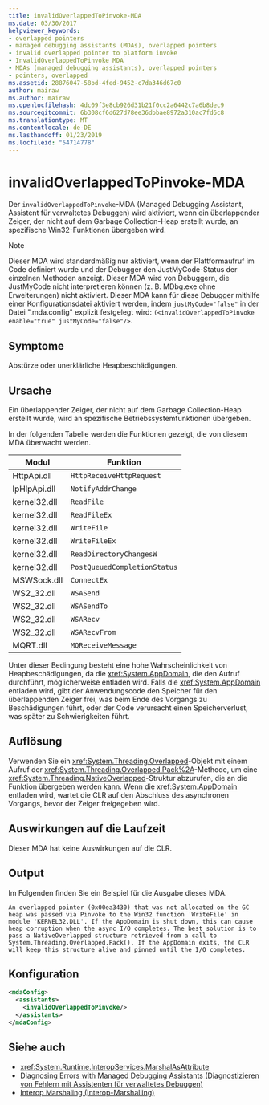 ```yaml
---
title: invalidOverlappedToPinvoke-MDA
ms.date: 03/30/2017
helpviewer_keywords:
- overlapped pointers
- managed debugging assistants (MDAs), overlapped pointers
- invalid overlapped pointer to platform invoke
- InvalidOverlappedToPinvoke MDA
- MDAs (managed debugging assistants), overlapped pointers
- pointers, overlapped
ms.assetid: 28876047-58bd-4fed-9452-c7da346d67c0
author: mairaw
ms.author: mairaw
ms.openlocfilehash: 4dc09f3e8cb926d31b21f0cc2a6442c7a6b8dec9
ms.sourcegitcommit: 6b308cf6d627d78ee36dbbae8972a310ac7fd6c8
ms.translationtype: MT
ms.contentlocale: de-DE
ms.lasthandoff: 01/23/2019
ms.locfileid: "54714778"
---
```

# <a name="invalidoverlappedtopinvoke-mda"></a>invalidOverlappedToPinvoke-MDA
Der `invalidOverlappedToPinvoke`-MDA (Managed Debugging Assistant, Assistent für verwaltetes Debuggen) wird aktiviert, wenn ein überlappender Zeiger, der nicht auf dem Garbage Collection-Heap erstellt wurde, an spezifische Win32-Funktionen übergeben wird.  
  
> [!NOTE]
>  Dieser MDA wird standardmäßig nur aktiviert, wenn der Plattformaufruf im Code definiert wurde und der Debugger den JustMyCode-Status der einzelnen Methoden anzeigt. Dieser MDA wird von Debuggern, die JustMyCode nicht interpretieren können (z. B. MDbg.exe ohne Erweiterungen) nicht aktiviert. Dieser MDA kann für diese Debugger mithilfe einer Konfigurationsdatei aktiviert werden, indem `justMyCode="false"` in der Datei ".mda.config" explizit festgelegt wird: `(<invalidOverlappedToPinvoke enable="true" justMyCode="false"/>`.  
  
## <a name="symptoms"></a>Symptome  
 Abstürze oder unerklärliche Heapbeschädigungen.  
  
## <a name="cause"></a>Ursache  
 Ein überlappender Zeiger, der nicht auf dem Garbage Collection-Heap erstellt wurde, wird an spezifische Betriebssystemfunktionen übergeben.  
  
 In der folgenden Tabelle werden die Funktionen gezeigt, die von diesem MDA überwacht werden.  
  
|Modul|Funktion|  
|------------|--------------|  
|HttpApi.dll|`HttpReceiveHttpRequest`|  
|IpHlpApi.dll|`NotifyAddrChange`|  
|kernel32.dll|`ReadFile`|  
|kernel32.dll|`ReadFileEx`|  
|kernel32.dll|`WriteFile`|  
|kernel32.dll|`WriteFileEx`|  
|kernel32.dll|`ReadDirectoryChangesW`|  
|kernel32.dll|`PostQueuedCompletionStatus`|  
|MSWSock.dll|`ConnectEx`|  
|WS2_32.dll|`WSASend`|  
|WS2_32.dll|`WSASendTo`|  
|WS2_32.dll|`WSARecv`|  
|WS2_32.dll|`WSARecvFrom`|  
|MQRT.dll|`MQReceiveMessage`|  
  
 Unter dieser Bedingung besteht eine hohe Wahrscheinlichkeit von Heapbeschädigungen, da die <xref:System.AppDomain>, die den Aufruf durchführt, möglicherweise entladen wird. Falls die <xref:System.AppDomain> entladen wird, gibt der Anwendungscode den Speicher für den überlappenden Zeiger frei, was beim Ende des Vorgangs zu Beschädigungen führt, oder der Code verursacht einen Speicherverlust, was später zu Schwierigkeiten führt.  
  
## <a name="resolution"></a>Auflösung  
 Verwenden Sie ein <xref:System.Threading.Overlapped>-Objekt mit einem Aufruf der <xref:System.Threading.Overlapped.Pack%2A>-Methode, um eine <xref:System.Threading.NativeOverlapped>-Struktur abzurufen, die an die Funktion übergeben werden kann. Wenn die <xref:System.AppDomain> entladen wird, wartet die CLR auf den Abschluss des asynchronen Vorgangs, bevor der Zeiger freigegeben wird.  
  
## <a name="effect-on-the-runtime"></a>Auswirkungen auf die Laufzeit  
 Dieser MDA hat keine Auswirkungen auf die CLR.  
  
## <a name="output"></a>Output  
 Im Folgenden finden Sie ein Beispiel für die Ausgabe dieses MDA.  
  
 `An overlapped pointer (0x00ea3430) that was not allocated on the GC heap was passed via Pinvoke to the Win32 function 'WriteFile' in module 'KERNEL32.DLL'. If the AppDomain is shut down, this can cause heap corruption when the async I/O completes. The best solution is to pass a NativeOverlapped structure retrieved from a call to System.Threading.Overlapped.Pack(). If the AppDomain exits, the CLR will keep this structure alive and pinned until the I/O completes.`  
  
## <a name="configuration"></a>Konfiguration  
  
```xml  
<mdaConfig>  
  <assistants>  
    <invalidOverlappedToPinvoke/>  
  </assistants>  
</mdaConfig>  
```  
  
## <a name="see-also"></a>Siehe auch
- <xref:System.Runtime.InteropServices.MarshalAsAttribute>
- [Diagnosing Errors with Managed Debugging Assistants (Diagnostizieren von Fehlern mit Assistenten für verwaltetes Debuggen)](../../../docs/framework/debug-trace-profile/diagnosing-errors-with-managed-debugging-assistants.md)
- [Interop Marshaling (Interop-Marshalling)](../../../docs/framework/interop/interop-marshaling.md)
